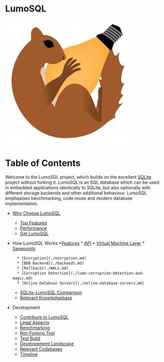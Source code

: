 <!-- SPDX-License-Identifier: CC-BY-SA-4.0 -->
<!-- SPDX-FileCopyrightText: 2020 The LumoSQL Authors -->
<!-- SPDX-ArtifactOfProjectName: LumoSQL -->
<!-- SPDX-FileType: Documentation -->
<!-- SPDX-FileComment: Original by Dan Shearer, 2020 -->


LumoSQL
=======

![](./images/lumo-logo-temp.svg "LumoSQL logo")


Table of Contents
=================

Welcome to the LumoSQL project, which builds on the excellent
[SQLite](https://sqlite.org/) project without forking it.  LumoSQL is an SQL database
which can be used in embedded applications identically to SQLite, but also
optionally with different storage backends and other additional behaviour.
LumoSQL emphasises benchmarking, code reuse and modern database implementation.

* [Why Choose LumoSQL](./1.1-front-page.md)
	* [Top Features](./1.2-top-features.md)
	* [Performance](./1.3-performance.md)
	* [Get LumoSQL](./1.4-install-LumoSQL.md)
* How LumoSQL Works
	*[Features](./2.2-features.md)
		* [API](./api.md)
		* [Virtual Machine Layer](./virtual-machine.md)
		* [Savepoints](./what-are-savepoints.md)
		
		* [Encryption](./encryption.md)
		* [BDB Backend](./backends.md)
		* [Rollback](./WALs.md)	
		* [Corruption Detection](./lumo-corruption-detection-and-magic.md)	
		* [Online Database Servers](./online-database-servers.md)
		

	
	* [SQLite-LumoSQL Comparison](./2.3-SQLite-Lumo-comparison.md)
	* [Relevant Knowledgebase](./2.4-relevant-knowledgebase.md)
* Development
	* [Contribure to LumoSQL](./3.1-contributions.md)
	* [Legal Aspects](./3.2-legal-aspects.md)
	* [Benchmarking](./3.3-benchmarking.md)
	* [Not-Forking Tool](./3.4-not-forking-tool.md)
	* [Test Build](./3.5-lumo-test-build.md)
	* [Developement Landscape](./3.6-development-notes.md)
	* [Relevant Codebases](./3.7-relevant-codebases.md)
	* [Timeline](./3.8-timeline.md)


